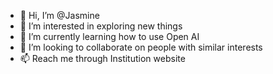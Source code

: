 - 👋 Hi, I’m @Jasmine
- 👀 I’m interested in exploring new things
- 🌱 I’m currently learning how to use Open AI
- 💞️ I’m looking to collaborate on people with similar interests
- 📫 Reach me through Institution website

<!---
umakutty/umakutty is a ✨ special ✨ repository because its `README.md` (this file) appears on your GitHub profile.
You can click the Preview link to take a look at your changes.
--->

